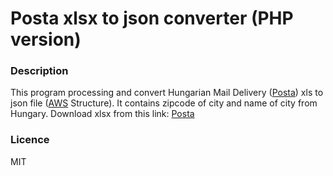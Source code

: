 # Posta xlsx to json converter (PHP version)

### Description
This program processing and convert Hungarian Mail Delivery ([Posta](url:https://www.posta.hu)) xls to json file ([AWS](https://aws.amazon.com/) Structure). 
It contains zipcode of city and name of city from Hungary.
Download xlsx from this link: [Posta](url:https://www.posta.hu/szolgaltatasok/iranyitoszam-kereso)

### Licence
MIT